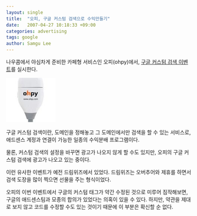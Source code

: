 ```yaml
---
layout: single
title:  "오피, 구글 커스텀 검색으로 수익만들기"
date:   2007-04-27 10:18:33 +09:00
categories: advertising
tags: google
author: Samgu Lee
---
```

나우콤에서 야심차게 준비한 카페형 서비스인 오피(ohpy)에서, [구글 커스텀 검색 이벤트](http://www.ohpy.com/#post:/opbbs/index.php?control=List&op_no=2&bbs_no=142583&nocache=0.7710762810693232:undefined:undefined:control=List&op_no=2&bbs_no=142583&amp;branch=:opm)를 실시한다.

![오피](/assets/ohpy-icon.jpg)

구글 커스텀 검색이란, 도메인을 정해놓고 그 도메인에서만 검색을 할 수 있는 서비스로, 애드센스 계정과 연결이 가능한 일종의 수익분배 프로그램이다.

물론, 커스텀 검색의 설정을 바꾸면 광고가 나오지 않게 할 수도 있지만, 오피의 구글 커스텀 검색에 광고가 나오고 있는 중이다.

이런 유사한 이벤트가 예전 드림위즈에서 있었다. 드림위즈는 오버추어와 제휴를 하면서 검색 도장을 많이 찍으면 선물을 주는 형식이었다.

오피의 이번 이벤트에서 구글의 커스텀 태그가 약간 수정된 것으로 미루어 짐작해보면, 구글의 애드센스팀과 모종의 합의가 있었다는 의혹이 있을 수 있다. 하지만, 약관을 제대로 보지 않고 코드를 수정할 수도 있는 것이기 때문에 이 부분은 확신할 순 없다.
